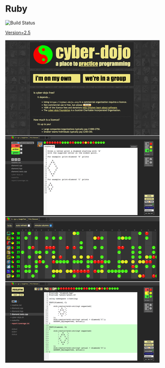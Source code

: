 # Ruby

![Build Status](https://travis-ci.org/cyber-dojo-languages/ruby.svg?branch=master)

[Version=2.5](https://github.com/cyber-dojo-languages/ruby/blob/master/check_version.sh)

![cyber-dojo.org home page](https://github.com/cyber-dojo/cyber-dojo/blob/master/shared/home_page_snapshot.png)
